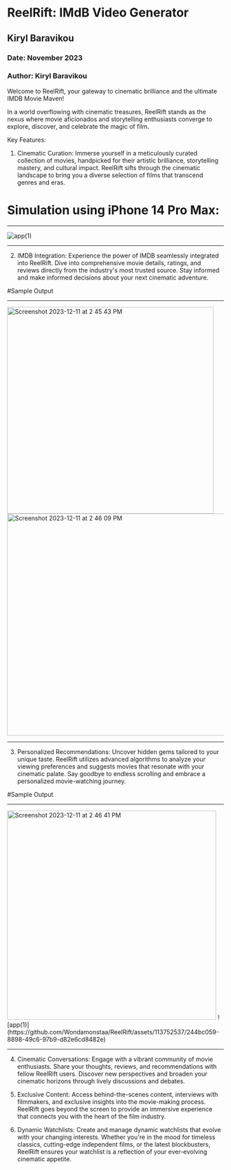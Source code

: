 # ReelRift: IMdB Video Generator
## Kiryl Baravikou
### Date: November 2023
### Author: Kiryl Baravikou



Welcome to ReelRift, your gateway to cinematic brilliance and the ultimate IMDB Movie Maven!

In a world overflowing with cinematic treasures, ReelRift stands as the nexus where movie aficionados and storytelling enthusiasts converge to explore, discover, and celebrate the magic of film.

Key Features:

1. Cinematic Curation: Immerse yourself in a meticulously curated collection of movies, handpicked for their artistic brilliance, storytelling mastery, and cultural impact. ReelRift sifts through the cinematic landscape to bring you a diverse selection of films that transcend genres and eras.

# Simulation using iPhone 14 Pro Max:

_________________

![app(1)](https://github.com/Wondamonstaa/ReelRift/assets/113752537/53c85a90-7fe3-4ff2-8d7f-ef2cd82ef20b)

_________________

2. IMDB Integration: Experience the power of IMDB seamlessly integrated into ReelRift. Dive into comprehensive movie details, ratings, and reviews directly from the industry's most trusted source. Stay informed and make informed decisions about your next cinematic adventure.

#Sample Output
_________________

<img width="480" alt="Screenshot 2023-12-11 at 2 45 43 PM" src="https://github.com/Wondamonstaa/ReelRift/assets/113752537/9332d85b-bf3d-4a3b-8662-bf9308be2d94">
<img width="516" alt="Screenshot 2023-12-11 at 2 46 09 PM" src="https://github.com/Wondamonstaa/ReelRift/assets/113752537/8eaa4c3a-346e-4a83-887d-6a90b8f1d0ec">

_________________

3. Personalized Recommendations: Uncover hidden gems tailored to your unique taste. ReelRift utilizes advanced algorithms to analyze your viewing preferences and suggests movies that resonate with your cinematic palate. Say goodbye to endless scrolling and embrace a personalized movie-watching journey.

#Sample Output
_________________

<img width="486" alt="Screenshot 2023-12-11 at 2 46 41 PM" src="https://github.com/Wondamonstaa/ReelRift/assets/113752537/88c91acd-719d-4acf-8fb0-5058691e3a20">
![app(1)](https://github.com/Wondamonstaa/ReelRift/assets/113752537/244bc059-8898-49c6-97b9-d82e6cd8482e)

_________________

4. Cinematic Conversations: Engage with a vibrant community of movie enthusiasts. Share your thoughts, reviews, and recommendations with fellow ReelRift users. Discover new perspectives and broaden your cinematic horizons through lively discussions and debates.

5. Exclusive Content: Access behind-the-scenes content, interviews with filmmakers, and exclusive insights into the movie-making process. ReelRift goes beyond the screen to provide an immersive experience that connects you with the heart of the film industry.

6. Dynamic Watchlists: Create and manage dynamic watchlists that evolve with your changing interests. Whether you're in the mood for timeless classics, cutting-edge independent films, or the latest blockbusters, ReelRift ensures your watchlist is a reflection of your ever-evolving cinematic appetite.
